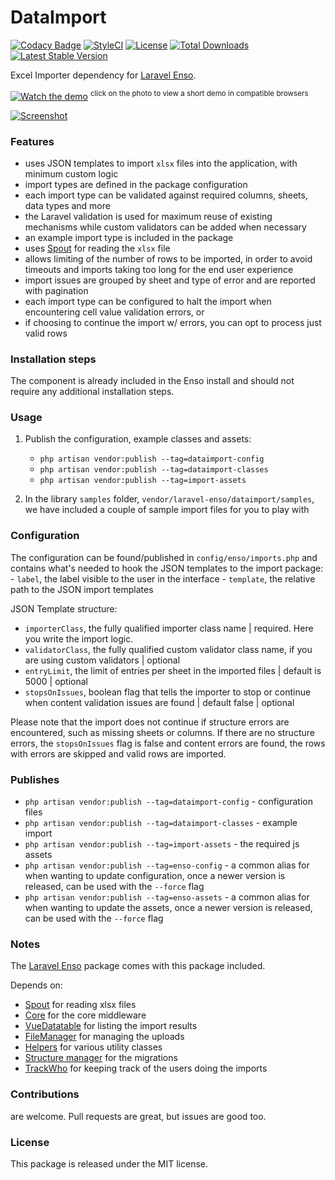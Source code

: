 <!--h-->
# DataImport

[![Codacy Badge](https://api.codacy.com/project/badge/Grade/b169a2f09f864cd5b274ce63008f04b9)](https://www.codacy.com/app/laravel-enso/DataImport?utm_source=github.com&amp;utm_medium=referral&amp;utm_content=laravel-enso/DataImport&amp;utm_campaign=Badge_Grade)
[![StyleCI](https://styleci.io/repos/89221336/shield?branch=master)](https://styleci.io/repos/89221336)
[![License](https://poser.pugx.org/laravel-enso/dataimport/license)](https://packagist.org/packages/laravel-enso/dataimport)
[![Total Downloads](https://poser.pugx.org/laravel-enso/dataimport/downloads)](https://packagist.org/packages/laravel-enso/dataimport)
[![Latest Stable Version](https://poser.pugx.org/laravel-enso/dataimport/version)](https://packagist.org/packages/laravel-enso/dataimport)
<!--/h-->

Excel Importer dependency for [Laravel Enso](https://github.com/laravel-enso/Enso).

[![Watch the demo](https://laravel-enso.github.io/dataimport/screenshots/bulma_006_thumb.png)](https://laravel-enso.github.io/dataimport/videos/bulma_demo_01.webm)
<sup>click on the photo to view a short demo in compatible browsers</sup>

[![Screenshot](https://laravel-enso.github.io/dataimport/screenshots/bulma_007_thumb.png)](https://laravel-enso.github.io/dataimport/screenshots/bulma_007.png)


### Features

- uses JSON templates to import `xlsx` files into the application, with minimum custom logic
- import types are defined in the package configuration
- each import type can be validated against required columns, sheets, data types and more
- the Laravel validation is used for maximum reuse of existing mechanisms while custom validators can be added when necessary
- an example import type is included in the package
- uses [Spout](https://github.com/box/spout) for reading the `xlsx` file
- allows limiting of the number of rows to be imported, in order to avoid timeouts and imports taking too long for the end user experience
- import issues are grouped by sheet and type of error and are reported with pagination
- each import type can be configured to halt the import when encountering cell value validation errors, or  
- if choosing to continue the import w/ errors, you can opt to process just valid rows

### Installation steps

The component is already included in the Enso install and should not require any additional installation steps.

### Usage

1. Publish the configuration, example classes and assets:
    * `php artisan vendor:publish --tag=dataimport-config`
    * `php artisan vendor:publish --tag=dataimport-classes`
    * `php artisan vendor:publish --tag=import-assets`

2. In the library `samples` folder, `vendor/laravel-enso/dataimport/samples`, we have included a couple of 
 sample import files for you to play with 

### Configuration
The configuration can be found/published in `config/enso/imports.php` and contains what's needed to hook the JSON templates to the import package:
    - `label`, the label visible to the user in the interface
    - `template`, the relative path to the JSON import templates

JSON Template structure:

- `importerClass`, the fully qualified importer class name | required. Here you write the import logic.
- `validatorClass`, the fully qualified custom validator class name, if you are using custom validators | optional
- `entryLimit`, the limit of entries per sheet in the imported files | default is 5000 | optional
- `stopsOnIssues`, boolean flag that tells the importer to stop or continue when content validation issues are found  | default false | optional

Please note that the import does not continue if structure errors are encountered, such as missing sheets or columns.
If there are no structure errors, the `stopsOnIssues` flag is false and content errors are found, 
the rows with errors are skipped and valid rows are imported. 

### Publishes

- `php artisan vendor:publish --tag=dataimport-config` - configuration files
- `php artisan vendor:publish --tag=dataimport-classes` - example import
- `php artisan vendor:publish --tag=import-assets` - the required js assets 
- `php artisan vendor:publish --tag=enso-config` - a common alias for when wanting to update configuration,
once a newer version is released, can be used with the `--force` flag
- `php artisan vendor:publish --tag=enso-assets` - a common alias for when wanting to update the assets,
once a newer version is released, can be used with the `--force` flag

### Notes

The [Laravel Enso](https://github.com/laravel-enso/Enso) package comes with this package included.

Depends on:
 - [Spout](https://github.com/box/spout) for reading xlsx files
 - [Core](https://github.com/laravel-enso/Core) for the core middleware 
 - [VueDatatable](https://github.com/laravel-enso/vueatatable) for listing the import results
 - [FileManager](https://github.com/laravel-enso/FileManager) for managing the uploads 
 - [Helpers](https://github.com/laravel-enso/Helpers) for various utility classes
 - [Structure manager](https://github.com/laravel-enso/StructureManager) for the migrations 
 - [TrackWho](https://github.com/laravel-enso/TrackWho) for keeping track of the users doing the imports
 
<!--h-->
### Contributions

are welcome. Pull requests are great, but issues are good too.

### License

This package is released under the MIT license.
<!--/h-->